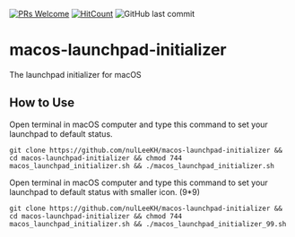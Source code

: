 [![PRs Welcome](https://img.shields.io/badge/PRs-welcome-brightgreen.svg?style=flat-square)](http://makeapullrequest.com)
[![HitCount](http://hits.dwyl.io/nulLeeKH/macos-launchpad-initializer.svg)](http://hits.dwyl.io/nulLeeKH/macos-launchpad-initializer)
![GitHub last commit](https://img.shields.io/github/last-commit/nulLeeKH/macos-launchpad-initializer.svg)

# macos-launchpad-initializer
The launchpad initializer for macOS

## How to Use
Open terminal in macOS computer and type this command to set your launchpad to default status.

```
git clone https://github.com/nulLeeKH/macos-launchpad-initializer && cd macos-launchpad-initializer && chmod 744 macos_launchpad_initializer.sh && ./macos_launchpad_initializer.sh
```

Open terminal in macOS computer and type this command to set your launchpad to default status with smaller icon. (9*9)

```
git clone https://github.com/nulLeeKH/macos-launchpad-initializer && cd macos-launchpad-initializer && chmod 744 macos_launchpad_initializer.sh && ./macos_launchpad_initializer_99.sh
```
